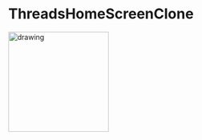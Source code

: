 # ThreadsHomeScreenClone
<img src="https://github.com/yveskalume/ThreadsHomeScreenClone/assets/55670723/a75e3829-fcc9-4b9d-b0b6-3fe4483d5d43)https://github.com/yveskalume/ThreadsHomeScreenClone/assets/55670723/a75e3829-fcc9-4b9d-b0b6-3fe4483d5d43" alt="drawing" width="200"/>
